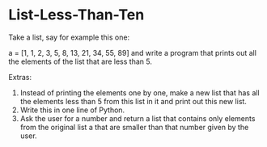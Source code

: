 # List-Less-Than-Ten
Take a list, say for example this one:

  a = [1, 1, 2, 3, 5, 8, 13, 21, 34, 55, 89]
and write a program that prints out all the elements of the list that are less than 5.

Extras:

1. Instead of printing the elements one by one, make a new list that has all the elements less than 5 from this list in it and print out this new list.
2. Write this in one line of Python.
3. Ask the user for a number and return a list that contains only elements from the original list a that are smaller than that number given by the user.
